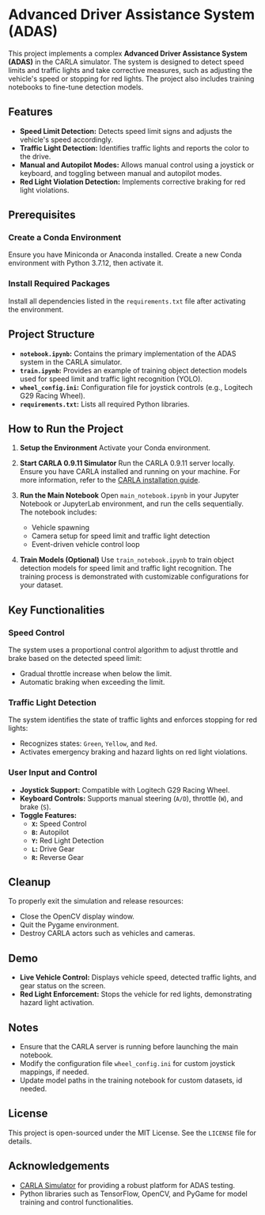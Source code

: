 # Advanced Driver Assistance System (ADAS)

This project implements a complex **Advanced Driver Assistance System (ADAS)** in the CARLA simulator. The system is designed to detect speed limits and traffic lights and take corrective measures, such as adjusting the vehicle's speed or stopping for red lights. The project also includes training notebooks to fine-tune detection models.

## Features
- **Speed Limit Detection:** Detects speed limit signs and adjusts the vehicle's speed accordingly.
- **Traffic Light Detection:** Identifies traffic lights and reports the color to the drive.
- **Manual and Autopilot Modes:** Allows manual control using a joystick or keyboard, and toggling between manual and autopilot modes.
- **Red Light Violation Detection:** Implements corrective braking for red light violations.

## Prerequisites

### Create a Conda Environment
Ensure you have Miniconda or Anaconda installed. Create a new Conda environment with Python 3.7.12, then activate it.

### Install Required Packages
Install all dependencies listed in the `requirements.txt` file after activating the environment.

## Project Structure
- **`notebook.ipynb`:** Contains the primary implementation of the ADAS system in the CARLA simulator.
- **`train.ipynb`:** Provides an example of training object detection models used for speed limit and traffic light recognition (YOLO).
- **`wheel_config.ini`:** Configuration file for joystick controls (e.g., Logitech G29 Racing Wheel).
- **`requirements.txt`:** Lists all required Python libraries.

## How to Run the Project

1. **Setup the Environment**
   Activate your Conda environment.

2. **Start CARLA 0.9.11 Simulator**
   Run the CARLA 0.9.11 server locally. Ensure you have CARLA installed and running on your machine. For more information, refer to the [CARLA installation guide](https://carla.readthedocs.io/en/latest/start_quickstart/).

3. **Run the Main Notebook**
   Open `main_notebook.ipynb` in your Jupyter Notebook or JupyterLab environment, and run the cells sequentially. The notebook includes:
   - Vehicle spawning
   - Camera setup for speed limit and traffic light detection
   - Event-driven vehicle control loop

4. **Train Models (Optional)**
   Use `train_notebook.ipynb` to train object detection models for speed limit and traffic light recognition. The training process is demonstrated with customizable configurations for your dataset.

## Key Functionalities

### Speed Control
The system uses a proportional control algorithm to adjust throttle and brake based on the detected speed limit:
- Gradual throttle increase when below the limit.
- Automatic braking when exceeding the limit.

### Traffic Light Detection
The system identifies the state of traffic lights and enforces stopping for red lights:
- Recognizes states: `Green`, `Yellow`, and `Red`.
- Activates emergency braking and hazard lights on red light violations.

### User Input and Control
- **Joystick Support:** Compatible with Logitech G29 Racing Wheel.
- **Keyboard Controls:** Supports manual steering (`A/D`), throttle (`W`), and brake (`S`).
- **Toggle Features:**
  - **`X`:** Speed Control
  - **`B`:** Autopilot
  - **`Y`:** Red Light Detection
  - **`L`:** Drive Gear
  - **`R`:** Reverse Gear

## Cleanup
To properly exit the simulation and release resources:
- Close the OpenCV display window.
- Quit the Pygame environment.
- Destroy CARLA actors such as vehicles and cameras.

## Demo
- **Live Vehicle Control:** Displays vehicle speed, detected traffic lights, and gear status on the screen.
- **Red Light Enforcement:** Stops the vehicle for red lights, demonstrating hazard light activation.

## Notes
- Ensure that the CARLA server is running before launching the main notebook.
- Modify the configuration file `wheel_config.ini` for custom joystick mappings, if needed.
- Update model paths in the training notebook for custom datasets, id needed.

## License
This project is open-sourced under the MIT License. See the `LICENSE` file for details.

## Acknowledgements
- [CARLA Simulator](https://carla.org/) for providing a robust platform for ADAS testing.
- Python libraries such as TensorFlow, OpenCV, and PyGame for model training and control functionalities.
